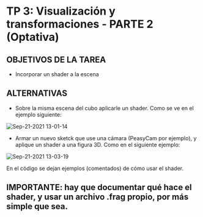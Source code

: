 
# TP 3: Visualización y transformaciones - PARTE 2 (Optativa)
## OBJETIVOS DE LA TAREA
- Incorporar un shader a la escena

## ALTERNATIVAS

- Sobre la misma escena del cubo aplicarle un shader. Como se ve en el ejemplo siguiente:

![Sep-21-2021 13-01-14](https://user-images.githubusercontent.com/13876286/134207858-7d6784c7-2c32-4c8d-b3dc-d9f272245a89.gif)

- Armar un nuevo sketck que use una cámara (PeasyCam por ejemplo), y aplique un shader a una figura 3D. Como en el siguiente ejemplo:

![Sep-21-2021 13-03-19](https://user-images.githubusercontent.com/13876286/134207988-1cfc92fa-561d-4125-b4af-b3b3a64d4595.gif)

En el código se dejan ejemplos (comentados) de cómo usar el shader.

## IMPORTANTE: hay que documentar qué hace el shader, y usar un archivo .frag propio, por más simple que sea.

